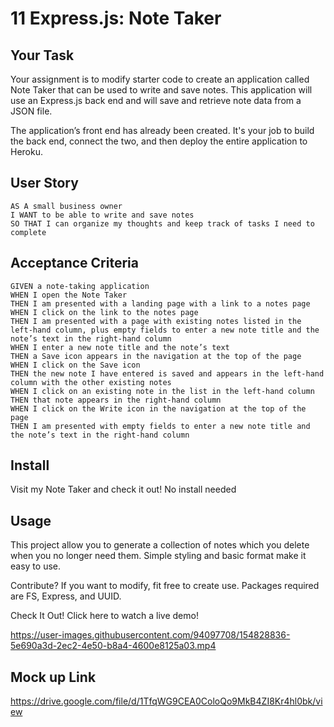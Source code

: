 # 11 Express.js: Note Taker

## Your Task

Your assignment is to modify starter code to create an application called Note Taker that can be used to write and save notes. This application will use an Express.js back end and will save and retrieve note data from a JSON file.

The application’s front end has already been created. It's your job to build the back end, connect the two, and then deploy the entire application to Heroku.


## User Story

```
AS A small business owner
I WANT to be able to write and save notes
SO THAT I can organize my thoughts and keep track of tasks I need to complete
```


## Acceptance Criteria

```
GIVEN a note-taking application
WHEN I open the Note Taker
THEN I am presented with a landing page with a link to a notes page
WHEN I click on the link to the notes page
THEN I am presented with a page with existing notes listed in the left-hand column, plus empty fields to enter a new note title and the note’s text in the right-hand column
WHEN I enter a new note title and the note’s text
THEN a Save icon appears in the navigation at the top of the page
WHEN I click on the Save icon
THEN the new note I have entered is saved and appears in the left-hand column with the other existing notes
WHEN I click on an existing note in the list in the left-hand column
THEN that note appears in the right-hand column
WHEN I click on the Write icon in the navigation at the top of the page
THEN I am presented with empty fields to enter a new note title and the note’s text in the right-hand column
```

## Install
Visit my Note Taker and check it out! No install needed

## Usage
This project allow you to generate a collection of notes which you delete when you no longer need them. Simple styling and basic format make it easy to use.

Contribute?
If you want to modify, fit free to create use. Packages required are FS, Express, and UUID. 

Check It Out!
Click here to watch a live demo!


https://user-images.githubusercontent.com/94097708/154828836-5e690a3d-2ec2-4e50-b8a4-4600e8125a03.mp4


## Mock up Link 

https://drive.google.com/file/d/1TfqWG9CEA0ColoQo9MkB4ZI8Kr4hl0bk/view








